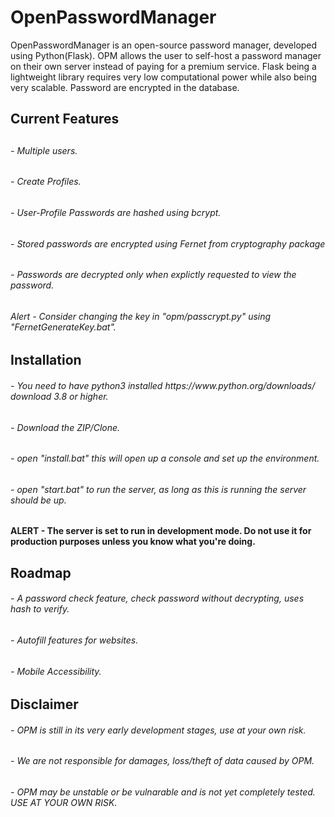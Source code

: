 # OpenPasswordManager
OpenPasswordManager is an open-source password manager, developed using Python(Flask).
OPM allows the user to self-host a password manager on their own server instead of paying for a premium service.
Flask being a lightweight library requires very low computational power while also being very scalable.
Password are encrypted in the database.

<h2>Current Features<h2>
<h6>- Multiple users.</h6>
<h6>- Create Profiles.</h6>
<h6>- User-Profile Passwords are hashed using bcrypt.</h6>
<h6>- Stored passwords are encrypted using Fernet from cryptography package</h6>
<h6>- Passwords are decrypted only when explictly requested to view the password.</h6>
<h6>Alert - Consider changing the key in "opm/passcrypt.py" using "FernetGenerateKey.bat". </h6>
  
<h2>Installation</h3>
<h6>- You need to have python3 installed https://www.python.org/downloads/ download 3.8 or higher.</h6>
<h6>- Download the ZIP/Clone.</h6>
<h6>- open "install.bat" this will open up a console and set up the environment.</h6>
<h6>- open "start.bat" to run the server, as long as this is running  the server should be up.</h6>
<h4>ALERT - The server is set to run in development mode. Do not use it for production purposes unless you know what you're doing.</h4>

<h2>Roadmap</h2>
<h6>- A password check feature, check password without decrypting, uses hash to verify.</h6>
<h6>- Autofill features for websites.</h6>
<h6>- Mobile Accessibility.</h6>

<h2>Disclaimer</h2>
<h6>- OPM is still in its very early development stages, use at your own risk.</h6>
<h6>- We are not responsible for damages, loss/theft of data caused by OPM.</h6>
<h6>- OPM may be unstable or be vulnarable and is not yet completely tested. USE AT YOUR OWN RISK.</h6>
